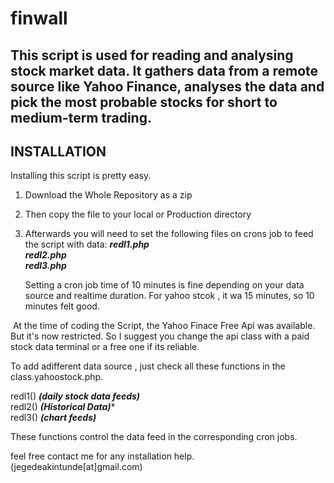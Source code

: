 # finwall

## This script is used for reading and analysing stock market data. It gathers data from a remote source like Yahoo Finance, analyses the data and pick the most probable stocks for short to medium-term trading.


## INSTALLATION

Installing this script is pretty easy. 

1) Download the Whole Repository as a zip
2) Then copy the file to your local or Production directory
3) Afterwards you will need to set the following files on crons job to feed the script with data: 
    ***redl1.php***<br/>
    ***redl2.php***<br/>
    ***redl3.php***<br/>
    
    Setting a cron job time of 10 minutes is fine depending on your data source and realtime duration. For yahoo stcok , it wa 15 minutes, so 10 minutes felt good.
    
  At the time of coding the Script, the Yahoo Finace Free Api was available. But it's now restricted. So I suggest you change the api class with a paid stock data terminal or a free one if its reliable.
  
  To add adifferent data source , just check all these functions in the class.yahoostock.php.
  
  redl1() ***(daily stock data feeds)*** <br/>
  redl2()  ***(Historical Data)****<br/>
  redl3()   ***(chart feeds)***   <br/>
  
  These functions control the data feed in the  corresponding cron jobs.

feel free contact me for any installation help. (jegedeakintunde[at]gmail.com)
